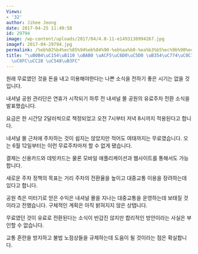```yaml
---
Views:
- '32'
author: Jihee Jeong
date: 2017-04-25 11:49:58
id: 29794
image: /wp-content/uploads/2017/04/4.0-11-e1493138994267.jpg
imagef: 2017-04-29794.jpg
permalink: /%eb%82%b4%ec%85%94%eb%84%90-%eb%aa%b0-%ea%b3%b5%ec%9b%90%ec%97%90-%eb%8d%94%ec%9d%b4%ec%83%81-%eb%ac%b4%eb%a3%8c%ec%a3%bc%ec%b0%a8-%ec%95%88%eb%8f%bc/
title: "\uB0B4\uC154\uB110 \uBAB0 \uACF5\uC6D0\uC5D0 \uB354\uC774\uC0C1 \uBB34\uB8CC\
  \uC8FC\uCC28 \uC548\uB3FC"
---
```


원래 무료였던 것을 돈을 내고 이용해야한다는 나쁜 소식을 전하기 좋은 시기는 없을 것입니다.

내셔널 공원 관리단은 연휴가 시작되기 하루 전 내셔널 몰 공원의 유료주차 전환 소식을 발표했습니다.

요금은 한 시간당 2달러씩으로 책정되었고 오전 7시부터 저녁 8시까지 적용된다고 합니다.

내셔널 몰 근처에 주차하는 것이 쉽지는 않았지만 적어도 여태까지는 무료였습니다. 오는 6월 12일부터는 이런 무료주차마저 할 수 없게 됐습니다.

결제는 신용카드와 데빗카드는 물론 모바일 애플리케이션과 웹사이트를 통해서도 가능합니다.

새로운 주차 정책의 목표는 거리 주차의 전환율을 높이고 대중교통 이용을 장려하는데 있다고 합니다.

공원 측은 미터기로 얻은 수익은 내셔널 몰을 지나는 대중교통을 운영하는데 보태질 것이라고 전했습니다. 구체적인 계획은 아직 밝혀지지 않은 상탭니다.

무료였던 것이 유료로 전환된다는 소식이 반갑진 않지만 합리적인 방안이라는 사실은 부인할 수 없습니다.

교통 혼란을 방지하고 불법 노점상들을 규제하는데 도움이 될 것이라는 점은 확실합니다.